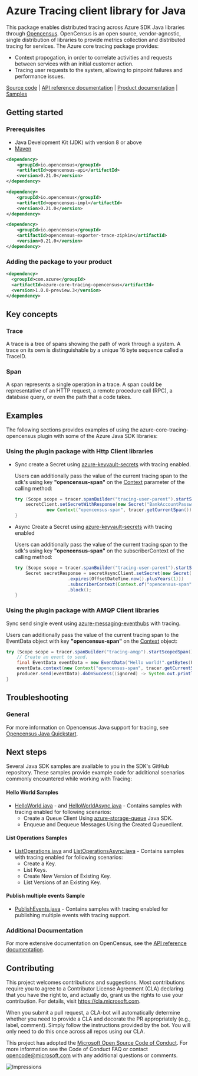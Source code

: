 # Azure Tracing client library for Java
This package enables distributed tracing across Azure SDK Java libraries through [Opencensus][opencensus]. OpenCensus is an open source, vendor-agnostic, single distribution of libraries to provide metrics collection and distributed tracing for services. 
The Azure core tracing package provides:
- Context propogation, in order to correlate activities and requests between services with an initial customer action.
- Tracing user requests to the system, allowing to pinpoint failures and performance issues.

[Source code][source_code] | [API reference documentation][api_documentation] | [Product
documentation][aztracing_docs] | [Samples][samples]

## Getting started
### Prerequisites
- Java Development Kit (JDK) with version 8 or above
- [Maven][maven]
```xml
<dependency>
    <groupId>io.opencensus</groupId>
    <artifactId>opencensus-api</artifactId>
    <version>0.21.0</version>
</dependency>

<dependency>
    <groupId>io.opencensus</groupId>
    <artifactId>opencensus-impl</artifactId>
    <version>0.21.0</version>
</dependency>

<dependency>
    <groupId>io.opencensus</groupId>
    <artifactId>opencensus-exporter-trace-zipkin</artifactId>
    <version>0.21.0</version>
</dependency>
```

### Adding the package to your product
```xml
<dependency>
  <groupId>com.azure</groupId>
  <artifactId>azure-core-tracing-opencensus</artifactId>
  <version>1.0.0-preview.3</version>
</dependency>
```
## Key concepts
### Trace
A trace is a tree of spans showing the path of work through a system. A trace on its own is distinguishable by a unique 16 byte sequence called a TraceID.
### Span
A span represents a single operation in a trace. A span could be representative of an HTTP request, a remote procedure call (RPC), a database query, or even the path that a code takes.

## Examples
The following sections provides examples of using the azure-core-tracing-opencensus plugin with some of the Azure Java SDK libraries:
### Using the plugin package with Http Client libraries
- Sync create a Secret using [azure-keyvault-secrets][azure-keyvault-secrets] with tracing enabled.
    
	Users can additionally pass the value of the current tracing span to the sdk's using key **"opencensus-span"** on the [Context][context] parameter of the calling method:
	```java
	try (Scope scope = tracer.spanBuilder("tracing-user-parent").startScopedSpan()) { 
		secretClient.setSecretWithResponse(new Secret("BankAccountPassword", "f4G34fMh8v"),
	    		new Context("opencensus-span", tracer.getCurrentSpan()));
	}
	```
- Async Create a Secret using [azure-keyvault-secrets][azure-keyvault-secrets] with tracing enabled
    
    Users can additionally pass the value of the current tracing span to the sdk's using key **"opencensus-span"** on the subscriberContext of the calling method:
	```java
	try (Scope scope = tracer.spanBuilder("tracing-user-parent").startScopedSpan()){
	    Secret secretResponse = secretAsyncClient.setSecret(new Secret("BankAccountPassword", "f4G34fMh8v")
						.expires(OffsetDateTime.now().plusYears(1)))
						.subscriberContext(Context.of("opencensus-span", tracer.getCurrentSpan()))
						.block();
	}
	```

### Using the plugin package with AMQP Client libraries
Sync send single event using [azure-messaging-eventhubs][azure-messaging-eventhubs] with tracing.
    
Users can additionally pass the value of the current tracing span to the EventData object with key **"opencensus-span"** on the [Context][context] object:

```java
try (Scope scope = tracer.spanBuilder("tracing-amqp").startScopedSpan()) {
	// Create an event to send.
	final EventData eventData = new EventData("Hello world!".getBytes(UTF_8));
	eventData.context(new Context("opencensus-span", tracer.getCurrentSpan()));
	producer.send(eventData).doOnSuccess((ignored) -> System.out.println("Event sent.")).block();
}
```

## Troubleshooting
### General

For more information on Opencensus Java support for tracing, see [Opencensus Java Quickstart][opencensus-quickstart].

## Next steps
Several Java SDK samples are available to you in the SDK's GitHub repository. These samples provide example code for additional scenarios commonly encountered while working with Tracing:

#### Hello World Samples
* [HelloWorld.java][sample_helloWorld] - and [HelloWorldAsync.java][sample_helloWorldAsync] - Contains samples with tracing enabled for following scenarios:
    * Create a Queue Client Using [azure-storage-queue][azure-storage-queue] Java SDK.
    * Enqueue and Dequeue Messages Using the Created Queueclient.
#### List Operations Samples
* [ListOperations.java][sample_list] and [ListOperationsAsync.java][sample_list_async] - Contains samples with tracing enabled for following scenarios:
    * Create a Key.
    * List Keys.
    * Create New Version of Existing Key.
    * List Versions of an Existing Key.
#### Publish multiple events Sample
* [PublishEvents.java][sample_publish_events] - Contains samples with tracing enabled for publishing multiple events with tracing support.

###  Additional Documentation
For more extensive documentation on OpenCensus, see the [API reference documentation][opencensus].

## Contributing
This project welcomes contributions and suggestions. Most contributions require you to agree to a Contributor License Agreement (CLA) declaring that you have the right to, and actually do, grant us the rights to use your contribution. For details, visit https://cla.microsoft.com.

When you submit a pull request, a CLA-bot will automatically determine whether you need to provide a CLA and decorate the PR appropriately (e.g., label, comment). Simply follow the instructions provided by the bot. You will only need to do this once across all repos using our CLA.

This project has adopted the [Microsoft Open Source Code of Conduct](https://opensource.microsoft.com/codeofconduct/). For more information see the Code of Conduct FAQ or contact opencode@microsoft.com with any additional questions or comments.

<!-- Links -->
[api_documentation]: https://azure.github.io/azure-sdk-for-java/track2reports/index.html
[azure-keyvault-secrets]: ../keyvault/azure-keyvault-secrets
[azure-messaging-eventhubs]: ../eventhubs/azure-messaging-eventhubs
[azure-storage-queue]: ../storage/azure-storage-queue
[context]: ../core/azure-core/src/main/java/com/azure/core/util/Context.java
[maven]: https://maven.apache.org/
[source_code]:  src
[aztracing_docs]: TODO
[sample_helloWorld]: ./src/samples/java/com/azure/core/tracing//HelloWorld.java
[sample_helloWorldAsync]: ./src/samples/java/com/azure/core/tracing/HelloWorldAsync.java
[sample_list]: ./src/samples/java/com/azure/core/tracing//ListOperationsTracing.java
[sample_list_async]: ./src/samples/java/com/azure/core/tracing//ListOperationsAsync.java
[sample_publish_events]: ./src/samples/java/com/azure/core/tracing/PublishEvents.java
[samples]: ./src/samples/java/com/azure/core/tracing/
[opencensus]: https://opencensus.io/quickstart/java/tracing/
[opencensus-quickstart]: https://opencensus.io/quickstart/java/tracing/

![Impressions](https://azure-sdk-impressions.azurewebsites.net/api/impressions/azure-sdk-for-java/sdk/tracing/README.png)
